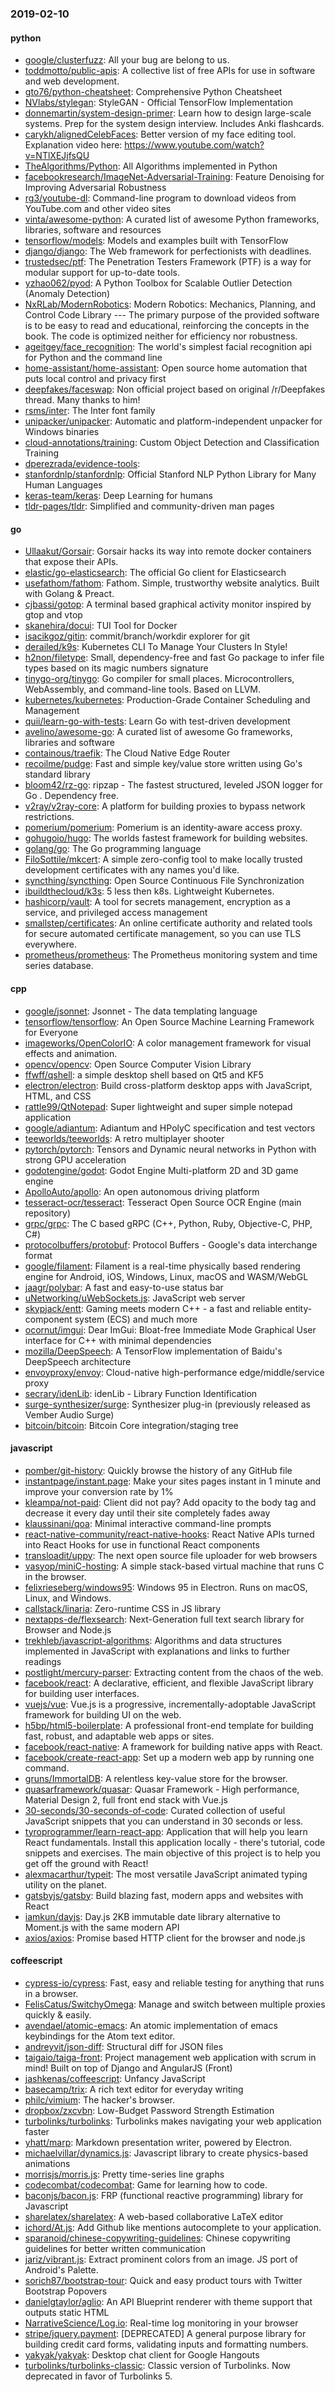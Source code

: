 ### 2019-02-10

#### python
* [google/clusterfuzz](https://github.com/google/clusterfuzz): All your bug are belong to us.
* [toddmotto/public-apis](https://github.com/toddmotto/public-apis): A collective list of free APIs for use in software and web development.
* [gto76/python-cheatsheet](https://github.com/gto76/python-cheatsheet): Comprehensive Python Cheatsheet
* [NVlabs/stylegan](https://github.com/NVlabs/stylegan): StyleGAN - Official TensorFlow Implementation
* [donnemartin/system-design-primer](https://github.com/donnemartin/system-design-primer): Learn how to design large-scale systems. Prep for the system design interview. Includes Anki flashcards.
* [carykh/alignedCelebFaces](https://github.com/carykh/alignedCelebFaces): Better version of my face editing tool. Explanation video here: https://www.youtube.com/watch?v=NTlXEJjfsQU
* [TheAlgorithms/Python](https://github.com/TheAlgorithms/Python): All Algorithms implemented in Python
* [facebookresearch/ImageNet-Adversarial-Training](https://github.com/facebookresearch/ImageNet-Adversarial-Training): Feature Denoising for Improving Adversarial Robustness
* [rg3/youtube-dl](https://github.com/rg3/youtube-dl): Command-line program to download videos from YouTube.com and other video sites
* [vinta/awesome-python](https://github.com/vinta/awesome-python): A curated list of awesome Python frameworks, libraries, software and resources
* [tensorflow/models](https://github.com/tensorflow/models): Models and examples built with TensorFlow
* [django/django](https://github.com/django/django): The Web framework for perfectionists with deadlines.
* [trustedsec/ptf](https://github.com/trustedsec/ptf): The Penetration Testers Framework (PTF) is a way for modular support for up-to-date tools.
* [yzhao062/pyod](https://github.com/yzhao062/pyod): A Python Toolbox for Scalable Outlier Detection (Anomaly Detection)
* [NxRLab/ModernRobotics](https://github.com/NxRLab/ModernRobotics): Modern Robotics: Mechanics, Planning, and Control Code Library --- The primary purpose of the provided software is to be easy to read and educational, reinforcing the concepts in the book. The code is optimized neither for efficiency nor robustness.
* [ageitgey/face_recognition](https://github.com/ageitgey/face_recognition): The world's simplest facial recognition api for Python and the command line
* [home-assistant/home-assistant](https://github.com/home-assistant/home-assistant):  Open source home automation that puts local control and privacy first
* [deepfakes/faceswap](https://github.com/deepfakes/faceswap): Non official project based on original /r/Deepfakes thread. Many thanks to him!
* [rsms/inter](https://github.com/rsms/inter): The Inter font family
* [unipacker/unipacker](https://github.com/unipacker/unipacker): Automatic and platform-independent unpacker for Windows binaries
* [cloud-annotations/training](https://github.com/cloud-annotations/training):  Custom Object Detection and Classification Training
* [dperezrada/evidence-tools](https://github.com/dperezrada/evidence-tools): 
* [stanfordnlp/stanfordnlp](https://github.com/stanfordnlp/stanfordnlp): Official Stanford NLP Python Library for Many Human Languages
* [keras-team/keras](https://github.com/keras-team/keras): Deep Learning for humans
* [tldr-pages/tldr](https://github.com/tldr-pages/tldr):  Simplified and community-driven man pages

#### go
* [Ullaakut/Gorsair](https://github.com/Ullaakut/Gorsair): Gorsair hacks its way into remote docker containers that expose their APIs.
* [elastic/go-elasticsearch](https://github.com/elastic/go-elasticsearch): The official Go client for Elasticsearch
* [usefathom/fathom](https://github.com/usefathom/fathom): Fathom. Simple, trustworthy website analytics. Built with Golang & Preact.
* [cjbassi/gotop](https://github.com/cjbassi/gotop): A terminal based graphical activity monitor inspired by gtop and vtop
* [skanehira/docui](https://github.com/skanehira/docui): TUI Tool for Docker
* [isacikgoz/gitin](https://github.com/isacikgoz/gitin): commit/branch/workdir explorer for git
* [derailed/k9s](https://github.com/derailed/k9s):  Kubernetes CLI To Manage Your Clusters In Style!
* [h2non/filetype](https://github.com/h2non/filetype): Small, dependency-free and fast Go package to infer file types based on its magic numbers signature
* [tinygo-org/tinygo](https://github.com/tinygo-org/tinygo): Go compiler for small places. Microcontrollers, WebAssembly, and command-line tools. Based on LLVM.
* [kubernetes/kubernetes](https://github.com/kubernetes/kubernetes): Production-Grade Container Scheduling and Management
* [quii/learn-go-with-tests](https://github.com/quii/learn-go-with-tests): Learn Go with test-driven development
* [avelino/awesome-go](https://github.com/avelino/awesome-go): A curated list of awesome Go frameworks, libraries and software
* [containous/traefik](https://github.com/containous/traefik): The Cloud Native Edge Router
* [recoilme/pudge](https://github.com/recoilme/pudge): Fast and simple key/value store written using Go's standard library
* [bloom42/rz-go](https://github.com/bloom42/rz-go): ripzap - The fastest structured, leveled JSON logger for Go . Dependency free.
* [v2ray/v2ray-core](https://github.com/v2ray/v2ray-core): A platform for building proxies to bypass network restrictions.
* [pomerium/pomerium](https://github.com/pomerium/pomerium): Pomerium is an identity-aware access proxy.
* [gohugoio/hugo](https://github.com/gohugoio/hugo): The worlds fastest framework for building websites.
* [golang/go](https://github.com/golang/go): The Go programming language
* [FiloSottile/mkcert](https://github.com/FiloSottile/mkcert): A simple zero-config tool to make locally trusted development certificates with any names you'd like.
* [syncthing/syncthing](https://github.com/syncthing/syncthing): Open Source Continuous File Synchronization
* [ibuildthecloud/k3s](https://github.com/ibuildthecloud/k3s): 5 less then k8s. Lightweight Kubernetes.
* [hashicorp/vault](https://github.com/hashicorp/vault): A tool for secrets management, encryption as a service, and privileged access management
* [smallstep/certificates](https://github.com/smallstep/certificates): An online certificate authority and related tools for secure automated certificate management, so you can use TLS everywhere.
* [prometheus/prometheus](https://github.com/prometheus/prometheus): The Prometheus monitoring system and time series database.

#### cpp
* [google/jsonnet](https://github.com/google/jsonnet): Jsonnet - The data templating language
* [tensorflow/tensorflow](https://github.com/tensorflow/tensorflow): An Open Source Machine Learning Framework for Everyone
* [imageworks/OpenColorIO](https://github.com/imageworks/OpenColorIO): A color management framework for visual effects and animation.
* [opencv/opencv](https://github.com/opencv/opencv): Open Source Computer Vision Library
* [ffwff/qshell](https://github.com/ffwff/qshell): a simple desktop shell based on Qt5 and KF5
* [electron/electron](https://github.com/electron/electron): Build cross-platform desktop apps with JavaScript, HTML, and CSS
* [rattle99/QtNotepad](https://github.com/rattle99/QtNotepad): Super lightweight and super simple notepad application
* [google/adiantum](https://github.com/google/adiantum): Adiantum and HPolyC specification and test vectors
* [teeworlds/teeworlds](https://github.com/teeworlds/teeworlds): A retro multiplayer shooter
* [pytorch/pytorch](https://github.com/pytorch/pytorch): Tensors and Dynamic neural networks in Python with strong GPU acceleration
* [godotengine/godot](https://github.com/godotengine/godot): Godot Engine  Multi-platform 2D and 3D game engine
* [ApolloAuto/apollo](https://github.com/ApolloAuto/apollo): An open autonomous driving platform
* [tesseract-ocr/tesseract](https://github.com/tesseract-ocr/tesseract): Tesseract Open Source OCR Engine (main repository)
* [grpc/grpc](https://github.com/grpc/grpc): The C based gRPC (C++, Python, Ruby, Objective-C, PHP, C#)
* [protocolbuffers/protobuf](https://github.com/protocolbuffers/protobuf): Protocol Buffers - Google's data interchange format
* [google/filament](https://github.com/google/filament): Filament is a real-time physically based rendering engine for Android, iOS, Windows, Linux, macOS and WASM/WebGL
* [jaagr/polybar](https://github.com/jaagr/polybar): A fast and easy-to-use status bar
* [uNetworking/uWebSockets.js](https://github.com/uNetworking/uWebSockets.js): JavaScript web server
* [skypjack/entt](https://github.com/skypjack/entt): Gaming meets modern C++ - a fast and reliable entity-component system (ECS) and much more
* [ocornut/imgui](https://github.com/ocornut/imgui): Dear ImGui: Bloat-free Immediate Mode Graphical User interface for C++ with minimal dependencies
* [mozilla/DeepSpeech](https://github.com/mozilla/DeepSpeech): A TensorFlow implementation of Baidu's DeepSpeech architecture
* [envoyproxy/envoy](https://github.com/envoyproxy/envoy): Cloud-native high-performance edge/middle/service proxy
* [secrary/idenLib](https://github.com/secrary/idenLib): idenLib - Library Function Identification
* [surge-synthesizer/surge](https://github.com/surge-synthesizer/surge): Synthesizer plug-in (previously released as Vember Audio Surge)
* [bitcoin/bitcoin](https://github.com/bitcoin/bitcoin): Bitcoin Core integration/staging tree

#### javascript
* [pomber/git-history](https://github.com/pomber/git-history): Quickly browse the history of any GitHub file
* [instantpage/instant.page](https://github.com/instantpage/instant.page): Make your sites pages instant in 1 minute and improve your conversion rate by 1%
* [kleampa/not-paid](https://github.com/kleampa/not-paid): Client did not pay? Add opacity to the body tag and decrease it every day until their site completely fades away
* [klaussinani/qoa](https://github.com/klaussinani/qoa):  Minimal interactive command-line prompts
* [react-native-community/react-native-hooks](https://github.com/react-native-community/react-native-hooks): React Native APIs turned into React Hooks for use in functional React components
* [transloadit/uppy](https://github.com/transloadit/uppy): The next open source file uploader for web browsers 
* [vasyop/miniC-hosting](https://github.com/vasyop/miniC-hosting): A simple stack-based virtual machine that runs C in the browser.
* [felixrieseberg/windows95](https://github.com/felixrieseberg/windows95):  Windows 95 in Electron. Runs on macOS, Linux, and Windows.
* [callstack/linaria](https://github.com/callstack/linaria): Zero-runtime CSS in JS library
* [nextapps-de/flexsearch](https://github.com/nextapps-de/flexsearch): Next-Generation full text search library for Browser and Node.js
* [trekhleb/javascript-algorithms](https://github.com/trekhleb/javascript-algorithms):  Algorithms and data structures implemented in JavaScript with explanations and links to further readings
* [postlight/mercury-parser](https://github.com/postlight/mercury-parser):  Extracting content from the chaos of the web.
* [facebook/react](https://github.com/facebook/react): A declarative, efficient, and flexible JavaScript library for building user interfaces.
* [vuejs/vue](https://github.com/vuejs/vue):  Vue.js is a progressive, incrementally-adoptable JavaScript framework for building UI on the web.
* [h5bp/html5-boilerplate](https://github.com/h5bp/html5-boilerplate): A professional front-end template for building fast, robust, and adaptable web apps or sites.
* [facebook/react-native](https://github.com/facebook/react-native): A framework for building native apps with React.
* [facebook/create-react-app](https://github.com/facebook/create-react-app): Set up a modern web app by running one command.
* [gruns/ImmortalDB](https://github.com/gruns/ImmortalDB):  A relentless key-value store for the browser.
* [quasarframework/quasar](https://github.com/quasarframework/quasar): Quasar Framework - High performance, Material Design 2, full front end stack with Vue.js
* [30-seconds/30-seconds-of-code](https://github.com/30-seconds/30-seconds-of-code): Curated collection of useful JavaScript snippets that you can understand in 30 seconds or less.
* [tyroprogrammer/learn-react-app](https://github.com/tyroprogrammer/learn-react-app): Application that will help you learn React fundamentals. Install this application locally - there's tutorial, code snippets and exercises. The main objective of this project is to help you get off the ground with React!
* [alexmacarthur/typeit](https://github.com/alexmacarthur/typeit): The most versatile JavaScript animated typing utility on the planet.
* [gatsbyjs/gatsby](https://github.com/gatsbyjs/gatsby): Build blazing fast, modern apps and websites with React
* [iamkun/dayjs](https://github.com/iamkun/dayjs):  Day.js 2KB immutable date library alternative to Moment.js with the same modern API
* [axios/axios](https://github.com/axios/axios): Promise based HTTP client for the browser and node.js

#### coffeescript
* [cypress-io/cypress](https://github.com/cypress-io/cypress): Fast, easy and reliable testing for anything that runs in a browser.
* [FelisCatus/SwitchyOmega](https://github.com/FelisCatus/SwitchyOmega): Manage and switch between multiple proxies quickly & easily.
* [avendael/atomic-emacs](https://github.com/avendael/atomic-emacs): An atomic implementation of emacs keybindings for the Atom text editor.
* [andreyvit/json-diff](https://github.com/andreyvit/json-diff): Structural diff for JSON files
* [taigaio/taiga-front](https://github.com/taigaio/taiga-front): Project management web application with scrum in mind! Built on top of Django and AngularJS (Front)
* [jashkenas/coffeescript](https://github.com/jashkenas/coffeescript): Unfancy JavaScript
* [basecamp/trix](https://github.com/basecamp/trix): A rich text editor for everyday writing
* [philc/vimium](https://github.com/philc/vimium): The hacker's browser.
* [dropbox/zxcvbn](https://github.com/dropbox/zxcvbn): Low-Budget Password Strength Estimation
* [turbolinks/turbolinks](https://github.com/turbolinks/turbolinks): Turbolinks makes navigating your web application faster
* [yhatt/marp](https://github.com/yhatt/marp): Markdown presentation writer, powered by Electron.
* [michaelvillar/dynamics.js](https://github.com/michaelvillar/dynamics.js): Javascript library to create physics-based animations
* [morrisjs/morris.js](https://github.com/morrisjs/morris.js): Pretty time-series line graphs
* [codecombat/codecombat](https://github.com/codecombat/codecombat): Game for learning how to code.
* [baconjs/bacon.js](https://github.com/baconjs/bacon.js): FRP (functional reactive programming) library for Javascript
* [sharelatex/sharelatex](https://github.com/sharelatex/sharelatex): A web-based collaborative LaTeX editor
* [ichord/At.js](https://github.com/ichord/At.js): Add Github like mentions autocomplete to your application.
* [sparanoid/chinese-copywriting-guidelines](https://github.com/sparanoid/chinese-copywriting-guidelines): Chinese copywriting guidelines for better written communication
* [jariz/vibrant.js](https://github.com/jariz/vibrant.js): Extract prominent colors from an image. JS port of Android's Palette.
* [sorich87/bootstrap-tour](https://github.com/sorich87/bootstrap-tour): Quick and easy product tours with Twitter Bootstrap Popovers
* [danielgtaylor/aglio](https://github.com/danielgtaylor/aglio): An API Blueprint renderer with theme support that outputs static HTML
* [NarrativeScience/Log.io](https://github.com/NarrativeScience/Log.io): Real-time log monitoring in your browser
* [stripe/jquery.payment](https://github.com/stripe/jquery.payment): [DEPRECATED] A general purpose library for building credit card forms, validating inputs and formatting numbers.
* [yakyak/yakyak](https://github.com/yakyak/yakyak): Desktop chat client for Google Hangouts
* [turbolinks/turbolinks-classic](https://github.com/turbolinks/turbolinks-classic): Classic version of Turbolinks. Now deprecated in favor of Turbolinks 5.
